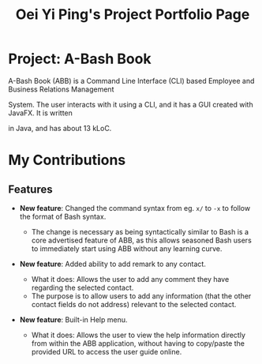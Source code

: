 ﻿---
layout: page
title: Oei Yi Ping's Project Portfolio Page
---

#  Project: A-Bash Book
A-Bash Book (ABB) is a Command Line Interface (CLI) based Employee and Business Relations Management

System. The user interacts with it using a CLI, and it has a GUI created with JavaFX. It is written

in Java, and has about 13 kLoC.

# My Contributions

## Features
* **New feature**: Changed the command syntax from eg. `x/` to `-x` to follow the format of Bash syntax. 
	* The change is necessary as being syntactically similar to Bash is a core advertised feature of ABB, as this allows seasoned Bash users to immediately start using ABB without any learning curve.   
	
* **New feature**: Added ability to add remark to any contact. 
	* What it does: Allows the user to add any comment they have regarding the selected contact. 
	* The purpose is to allow users to add any information (that the other contact fields do not address)  relevant to the selected contact. 
* **New feature**: Built-in Help menu.
	* What it does: Allows the user to view the help information directly from within the ABB application, without having to copy/paste the provided URL to access the user guide online.


